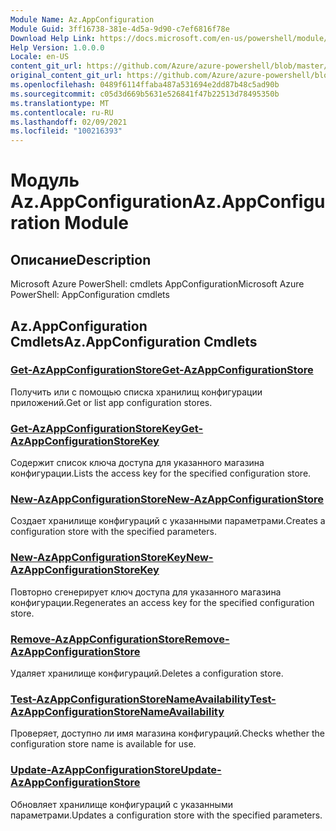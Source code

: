 ```yaml
---
Module Name: Az.AppConfiguration
Module Guid: 3ff16738-381e-4d5a-9d90-c7ef6816f78e
Download Help Link: https://docs.microsoft.com/en-us/powershell/module/az.appconfiguration
Help Version: 1.0.0.0
Locale: en-US
content_git_url: https://github.com/Azure/azure-powershell/blob/master/src/AppConfiguration/help/Az.AppConfiguration.md
original_content_git_url: https://github.com/Azure/azure-powershell/blob/master/src/AppConfiguration/help/Az.AppConfiguration.md
ms.openlocfilehash: 0489f6114ffaba487a531694e2dd87b48c5ad90b
ms.sourcegitcommit: c05d3d669b5631e526841f47b22513d78495350b
ms.translationtype: MT
ms.contentlocale: ru-RU
ms.lasthandoff: 02/09/2021
ms.locfileid: "100216393"
---
```

# <span data-ttu-id="d0ff8-101">Модуль Az.AppConfiguration</span><span class="sxs-lookup"><span data-stu-id="d0ff8-101">Az.AppConfiguration Module</span></span>
## <span data-ttu-id="d0ff8-102">Описание</span><span class="sxs-lookup"><span data-stu-id="d0ff8-102">Description</span></span>
<span data-ttu-id="d0ff8-103">Microsoft Azure PowerShell: cmdlets AppConfiguration</span><span class="sxs-lookup"><span data-stu-id="d0ff8-103">Microsoft Azure PowerShell: AppConfiguration cmdlets</span></span>

## <span data-ttu-id="d0ff8-104">Az.AppConfiguration Cmdlets</span><span class="sxs-lookup"><span data-stu-id="d0ff8-104">Az.AppConfiguration Cmdlets</span></span>
### [<span data-ttu-id="d0ff8-105">Get-AzAppConfigurationStore</span><span class="sxs-lookup"><span data-stu-id="d0ff8-105">Get-AzAppConfigurationStore</span></span>](Get-AzAppConfigurationStore.md)
<span data-ttu-id="d0ff8-106">Получить или с помощью списка хранилищ конфигурации приложений.</span><span class="sxs-lookup"><span data-stu-id="d0ff8-106">Get or list app configuration stores.</span></span>

### [<span data-ttu-id="d0ff8-107">Get-AzAppConfigurationStoreKey</span><span class="sxs-lookup"><span data-stu-id="d0ff8-107">Get-AzAppConfigurationStoreKey</span></span>](Get-AzAppConfigurationStoreKey.md)
<span data-ttu-id="d0ff8-108">Содержит список ключа доступа для указанного магазина конфигурации.</span><span class="sxs-lookup"><span data-stu-id="d0ff8-108">Lists the access key for the specified configuration store.</span></span>

### [<span data-ttu-id="d0ff8-109">New-AzAppConfigurationStore</span><span class="sxs-lookup"><span data-stu-id="d0ff8-109">New-AzAppConfigurationStore</span></span>](New-AzAppConfigurationStore.md)
<span data-ttu-id="d0ff8-110">Создает хранилище конфигураций с указанными параметрами.</span><span class="sxs-lookup"><span data-stu-id="d0ff8-110">Creates a configuration store with the specified parameters.</span></span>

### [<span data-ttu-id="d0ff8-111">New-AzAppConfigurationStoreKey</span><span class="sxs-lookup"><span data-stu-id="d0ff8-111">New-AzAppConfigurationStoreKey</span></span>](New-AzAppConfigurationStoreKey.md)
<span data-ttu-id="d0ff8-112">Повторно сгенерирует ключ доступа для указанного магазина конфигурации.</span><span class="sxs-lookup"><span data-stu-id="d0ff8-112">Regenerates an access key for the specified configuration store.</span></span>

### [<span data-ttu-id="d0ff8-113">Remove-AzAppConfigurationStore</span><span class="sxs-lookup"><span data-stu-id="d0ff8-113">Remove-AzAppConfigurationStore</span></span>](Remove-AzAppConfigurationStore.md)
<span data-ttu-id="d0ff8-114">Удаляет хранилище конфигураций.</span><span class="sxs-lookup"><span data-stu-id="d0ff8-114">Deletes a configuration store.</span></span>

### [<span data-ttu-id="d0ff8-115">Test-AzAppConfigurationStoreNameAvailability</span><span class="sxs-lookup"><span data-stu-id="d0ff8-115">Test-AzAppConfigurationStoreNameAvailability</span></span>](Test-AzAppConfigurationStoreNameAvailability.md)
<span data-ttu-id="d0ff8-116">Проверяет, доступно ли имя магазина конфигураций.</span><span class="sxs-lookup"><span data-stu-id="d0ff8-116">Checks whether the configuration store name is available for use.</span></span>

### [<span data-ttu-id="d0ff8-117">Update-AzAppConfigurationStore</span><span class="sxs-lookup"><span data-stu-id="d0ff8-117">Update-AzAppConfigurationStore</span></span>](Update-AzAppConfigurationStore.md)
<span data-ttu-id="d0ff8-118">Обновляет хранилище конфигураций с указанными параметрами.</span><span class="sxs-lookup"><span data-stu-id="d0ff8-118">Updates a configuration store with the specified parameters.</span></span>

